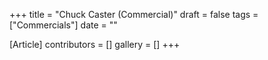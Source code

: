 +++
title = "Chuck Caster (Commercial)"
draft = false
tags = ["Commercials"]
date = ""

[Article]
contributors = []
gallery = []
+++